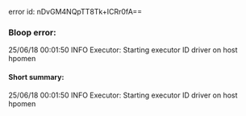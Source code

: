 error id: nDvGM4NQpTT8Tk+ICRr0fA==
### Bloop error:

25/06/18 00:01:50 INFO Executor: Starting executor ID driver on host hpomen
#### Short summary: 

25/06/18 00:01:50 INFO Executor: Starting executor ID driver on host hpomen